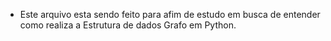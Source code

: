 - Este arquivo esta sendo feito para afim de estudo em busca de entender como realiza a Estrutura de dados Grafo em Python.